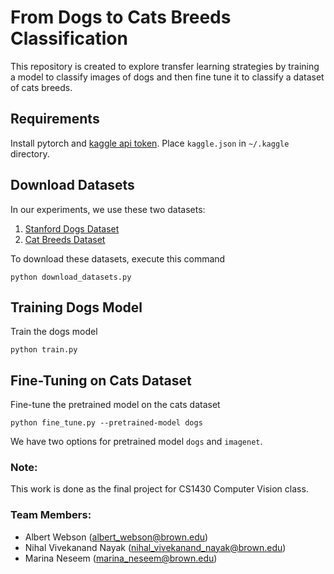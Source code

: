# From Dogs to Cats Breeds Classification
This repository is created to explore transfer learning strategies by training a model to classify images of dogs and then fine tune it to classify a dataset of cats breeds.

## Requirements
Install pytorch and [kaggle api token](https://www.kaggle.com/docs/api). Place `kaggle.json` in `~/.kaggle` directory. 

## Download Datasets
In our experiments, we use these two datasets: 
1. [Stanford Dogs Dataset](https://www.kaggle.com/jessicali9530/stanford-dogs-dataset)
2. [Cat Breeds Dataset](https://www.kaggle.com/ma7555/cat-breeds-dataset#cats.csv)

To download these datasets, execute this command
```
python download_datasets.py
```

## Training Dogs Model
Train the dogs model

```
python train.py
```

## Fine-Tuning on Cats Dataset
Fine-tune the pretrained model on the cats dataset

```
python fine_tune.py --pretrained-model dogs
```
We have two options for pretrained model `dogs` and `imagenet`. 


### Note:
This work is done as the final project for CS1430 Computer Vision class.

### Team Members:
- Albert Webson (albert_webson@brown.edu)
- Nihal Vivekanand Nayak (nihal_vivekanand_nayak@brown.edu)
- Marina Neseem (marina_neseem@brown.edu)
